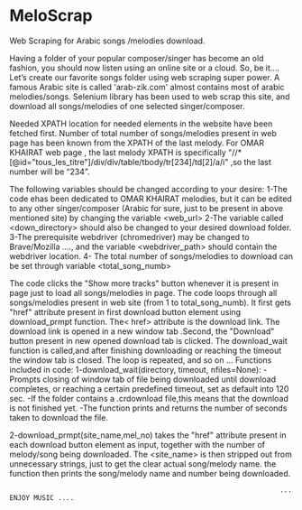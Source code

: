 # MeloScrap
Web Scraping for Arabic songs /melodies download.

Having a folder of your popular composer/singer has become an old fashion, you should now listen using an online site or a cloud.
So, be it.... Let’s create our favorite songs folder using web scraping super power.
A famous Arabic site is called 'arab-zik.com' almost contains most of arabic melodies/songs.
Selenium library has been used to web scrap this site, and download all songs/melodies of one selected singer/composer.

Needed XPATH location for needed elements in the website have been fetched first.
Number of total number of songs/melodies present in web page has been known from the XPATH of the last melody. For OMAR KHAIRAT web page , the last melody XPATH is specifically "//*[@id="tous_les_titre"]/div/div/table/tbody/tr[234]/td[2]/a/i" ,so the last number will be “234”.


The following variables should be changed according to your desire:
1-The code ehas been dedicated to OMAR KHAIRAT melodies, but it can be edited to any other singer/composer (Arabic for sure, just to be present in above mentioned site) by changing the variable <web_url>
2-The variable called <down_directory> should also be changed to your desired download folder.
3-The prerequisite webdriver (chromedriver) may be changed to Brave/Mozilla ...., and the variable <webdriver_path> should contain the webdriver location.
4- The total number of songs/melodies to download can be set through variable <total_song_numb>

The code clicks the "Show more tracks" button whenever it is present in page just to load all songs/melodies in page.
The code loops through all songs/melodies present in web site (from 1 to total_song_numb). It first gets "href" attribute present in first download button element using download_prmpt function. The< href> attribute is the download link. The download link is opened in a new window tab .Second, the "Download" button present in new opened download tab  is clicked. The download_wait function is called,and after finishing downloading or reaching the timeout the window tab is closed. The loop is repeated, and so on ...
Functions included in code:
1-download_wait(directory, timeout, nfiles=None):
  -Prompts closing of window tab of file being downloaded until download completes, or reaching a certain predefined timeout, set as default into 120 sec.
  -If the folder contains a .crdownload file,this means that the download is not finished yet.
  -The function prints and returns the number of seconds taken to download the file.


2-download_prmpt(site_name,mel_no) takes the "href" attribute present in each download button element as input, together with the number of melody/song being downloaded. The <site_name> is then stripped out from unnecessary strings, just to get the clear actual song/melody name. the function then prints the song/melody name and number being downloaded.

                                                                       ... ENJOY MUSIC ....
